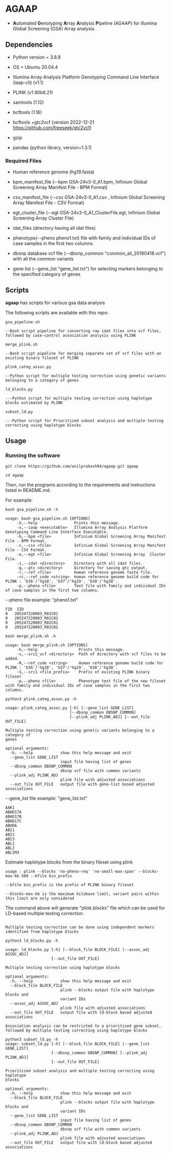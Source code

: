 # AGAAP
* **A**utomated **G**enotyping **A**rray **A**nalysis **P**ipeline (AGAAP) for illumina Global Screening (GSA) Array analysis.

## Dependencies

* Python version = 3.8.8

* OS = Ubuntu 20.04.4 

* Illumina Array Analysis Platform Genotyping Command Line Interface (iaap-cli) (v1.1)

* PLINK (v1.90b6.21)

* samtools (1.12)

* bcftools (1.16)

* bcftools +gtc2vcf (version 2022-12-21 https://github.com/freeseek/gtc2vcf)

* gzip 

* pandas (python library, version=1.3.1)



### Required Files
* Human reference genome (hg19.fasta)

* bpm_manifest_file (--bpm GSA-24v3-0_A1.bpm, Infinium Global Screening Array Manifest File - BPM Format)

* csv_manifest_file (--csv GSA-24v3-0_A1.csv , Infinium Global Screening Array Manifest File - CSV Format)

* egt_cluster_file (--egt GSA-24v3-0_A1_ClusterFile.egt, Infinium Global Screening Array  Cluster File)

* idat_files (directory having all idat files)

* phenotype(--pheno pheno1.txt) file with family and individual IDs of case samples in the first two columns

* dbsnp database vcf file (--dbsnp_common "common_all_20180418.vcf") with all the common variants

* gene list (--gene_list "gene_list.txt") for selecting markers belonging to the specified category of genes

## Scripts

**agaap** has scripts for various gsa data analysis

The following scripts are available with this repo:
```
gsa_pipeline.sh

--Bash script pipeline for converting raw idat files into vcf files, followed by case-control association analysis using PLINK
```

```
merge_plink.sh

--Bash script pipeline for merging separate set of vcf files with an existing binary fileset of PLINK
```

```
plink_categ_assoc.py

--Python script for multiple testing correction using genetic variants belonging to a category of genes
```

```
ld_blocks.py

---Python script for multiple testing correction using haplotype blocks estimated by PLINK
```

```
subset_ld.py

---Python script for Prioritized subset analysis and multiple testing correcting using haplotype blocks
```

## Usage

### Running the software

```
git clone https://github.com/anilprakash94/agaap.git agaap

cd agaap

```
Then, run the programs according to the requirements and instructions listed in README.md.

For example:


```
bash gsa_pipeline.sh -h

usage: bash gsa_pipeline.sh [OPTIONS]
     -h,--help                Prints this message.
     -x,--iaap <executable>   Illumina Array Analysis Platform Genotyping Command Line Interface Executable.
     -b,--bpm <file>          Infinium Global Screening Array Manifest File - BPM Format.
     -c,--csv <file>          Infinium Global Screening Array Manifest File - CSV Format.
     -e,--egt <file>          Infinium Global Screening Array  Cluster File.
     -i,--idat <directory>    Directory with all idat files.
     -g,--gtc <directory>     Directory for saving gtc output.
     -r,--ref <file>          Human reference genome fasta file.
     -rc,--ref_code <string>  Human reference genome build code for PLINK : 'b36'/'hg18', 'b37'/'hg19', 'b38'/'hg38'.
     -p,--pheno <file>        Text file with family and individual IDs of case samples in the first two columns.

```
--pheno file example: "pheno1.txt"

```
FID  IID
0	205247220003_R01C01
0	205247220003_R01C02
0	205247220003_R02C01
0	205247220003_R02C02
```

```
bash merge_plink.sh -h

usage: bash merge_plink.sh [OPTIONS]
	 -h,--help                  Prints this message.
	 -s,--src2_vcf <directory>  Path of directory with vcf files to be added.
	 -R,--ref_code <string>     Human reference genome build code for PLINK : 'b36'/'hg18', 'b37'/'hg19', 'b38'/'hg38'.
	 -S,--src1 <file_prefix>    Prefix of existing PLINK binary fileset
	 -p,--pheno <file>          Phenotype text file of the new fileset with family and individual IDs of case samples in the first two columns.

```


```
python3 plink_categ_assoc.py -h

usage: plink_categ_assoc.py [-h] [--gene_list GENE_LIST]
                            [--dbsnp_common DBSNP_COMMON]
                            [--plink_adj PLINK_ADJ] [--out_file OUT_FILE]

Multiple testing correction using genetic variants belonging to a category of
genes

optional arguments:
  -h, --help            show this help message and exit
  --gene_list GENE_LIST
                        input file having list of genes
  --dbsnp_common DBSNP_COMMON
                        dbsnp vcf file with common variants
  --plink_adj PLINK_ADJ
                        plink file with adjusted associations
  --out_file OUT_FILE   output file with gene-list based adjusted associations

```

--gene_list file example: "gene_list.txt"

```
AAK1
ABHD17A
ABHD17B
ABHD17C
ABHD6
ABI1
ABI2
ABI3
ABL1
ABL2
ABLIM3
```

Estimate haplotype blocks from the binary fileset using plink

```
usage : plink --blocks 'no-pheno-req' 'no-small-max-span' --blocks-max-kb 500 --bfile bin_prefix

--bfile bin_prefix is the prefix of PLINK binary fileset

--blocks-max-kb is the maximum kilobase limit, variant pairs within this limit are only considered

```

The command above will generate "plink.blocks" file which can be used for LD-based multiple testing correction.

```

Multiple testing correction can be done using independent markers identified from haplotype blocks

python3 ld_blocks.py -h

usage: ld_blocks.py [-h] [--block_file BLOCK_FILE] [--assoc_adj ASSOC_ADJ]
                    [--out_file OUT_FILE]

Multiple testing correction using haplotype blocks

optional arguments:
  -h, --help            show this help message and exit
  --block_file BLOCK_FILE
                        plink --blocks output file with haplotype blocks and
                        variant IDs
  --assoc_adj ASSOC_ADJ
                        plink file with adjusted associations
  --out_file OUT_FILE   output file with ld-block based adjusted associations

```


```
Association analysis can be restricted to a prioritized gene subset, followed by multiple testing correcting using haplotype blocks

python3 subset_ld.py -h
usage: subset_ld.py [-h] [--block_file BLOCK_FILE] [--gene_list GENE_LIST]
                    [--dbsnp_common DBSNP_COMMON] [--plink_adj PLINK_ADJ]
                    [--out_file OUT_FILE]

Prioritized subset analysis and multiple testing correcting using haplotype
blocks

optional arguments:
  -h, --help            show this help message and exit
  --block_file BLOCK_FILE
                        plink --blocks output file with haplotype blocks and
                        variant IDs
  --gene_list GENE_LIST
                        input file having list of genes
  --dbsnp_common DBSNP_COMMON
                        dbsnp vcf file with common variants
  --plink_adj PLINK_ADJ
                        plink file with adjusted associations
  --out_file OUT_FILE   output file with ld-block based adjusted associations

```
